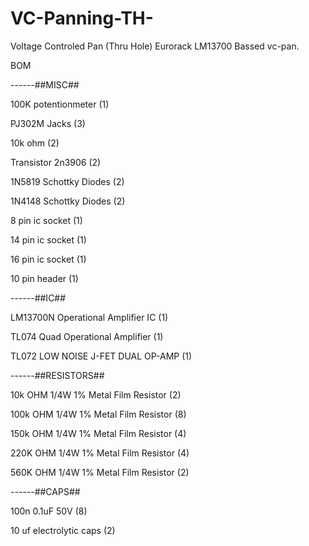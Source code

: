 # VC-Panning-TH-
Voltage Controled Pan (Thru Hole) Eurorack
LM13700 Bassed vc-pan.

BOM

------##MISC##

100K potentionmeter                  (1) 

PJ302M Jacks                         (3) 

10k ohm                              (2) 

Transistor 2n3906                    (2) 

1N5819 Schottky Diodes               (2)

1N4148 Schottky Diodes               (2)

8 pin ic socket                      (1) 

14 pin ic socket                     (1)

16 pin ic socket                     (1) 

10 pin header                        (1) 


------##IC## 

LM13700N Operational Amplifier IC    (1) 

TL074 Quad Operational Amplifier     (1) 

TL072 LOW NOISE J-FET DUAL OP-AMP    (1) 


------##RESISTORS##

10k  OHM 1/4W 1% Metal Film Resistor (2)

100k OHM 1/4W 1% Metal Film Resistor (8)

150k OHM 1/4W 1% Metal Film Resistor (4)

220K OHM 1/4W 1% Metal Film Resistor (4)

560K OHM 1/4W 1% Metal Film Resistor (2) 


------##CAPS##

100n 0.1uF 50V                       (8)

10 uf electrolytic caps              (2) 


